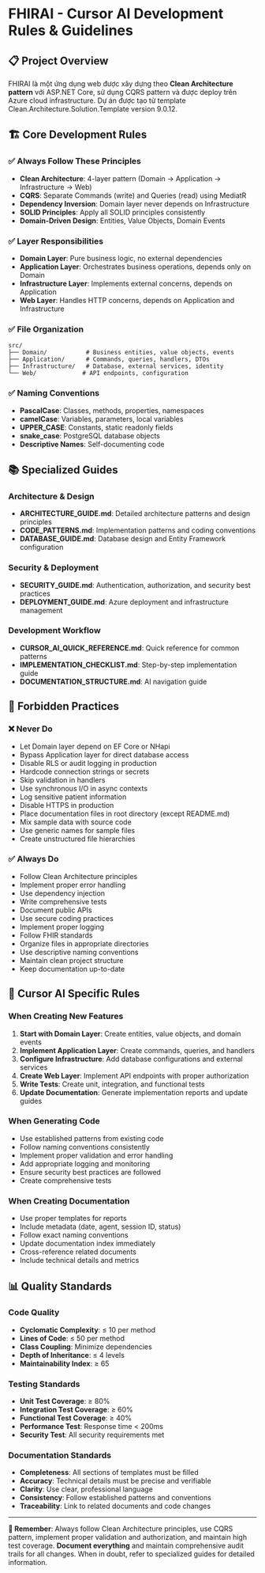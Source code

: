# FHIRAI - Cursor AI Development Rules & Guidelines

## 📋 Project Overview

FHIRAI là một ứng dụng web được xây dựng theo **Clean Architecture pattern** với ASP.NET Core, sử dụng CQRS pattern và được deploy trên Azure cloud infrastructure. Dự án được tạo từ template Clean.Architecture.Solution.Template version 9.0.12.

## 🏗️ Core Development Rules

### ✅ Always Follow These Principles
- **Clean Architecture**: 4-layer pattern (Domain → Application → Infrastructure → Web)
- **CQRS**: Separate Commands (write) and Queries (read) using MediatR
- **Dependency Inversion**: Domain layer never depends on Infrastructure
- **SOLID Principles**: Apply all SOLID principles consistently
- **Domain-Driven Design**: Entities, Value Objects, Domain Events

### ✅ Layer Responsibilities
- **Domain Layer**: Pure business logic, no external dependencies
- **Application Layer**: Orchestrates business operations, depends only on Domain
- **Infrastructure Layer**: Implements external concerns, depends on Application
- **Web Layer**: Handles HTTP concerns, depends on Application and Infrastructure

### ✅ File Organization
```
src/
├── Domain/           # Business entities, value objects, events
├── Application/      # Commands, queries, handlers, DTOs
├── Infrastructure/   # Database, external services, identity
└── Web/             # API endpoints, configuration
```

### ✅ Naming Conventions
- **PascalCase**: Classes, methods, properties, namespaces
- **camelCase**: Variables, parameters, local variables
- **UPPER_CASE**: Constants, static readonly fields
- **snake_case**: PostgreSQL database objects
- **Descriptive Names**: Self-documenting code

## 📚 Specialized Guides

### Architecture & Design
- **ARCHITECTURE_GUIDE.md**: Detailed architecture patterns and design principles
- **CODE_PATTERNS.md**: Implementation patterns and coding conventions
- **DATABASE_GUIDE.md**: Database design and Entity Framework configuration

### Security & Deployment
- **SECURITY_GUIDE.md**: Authentication, authorization, and security best practices
- **DEPLOYMENT_GUIDE.md**: Azure deployment and infrastructure management

### Development Workflow
- **CURSOR_AI_QUICK_REFERENCE.md**: Quick reference for common patterns
- **IMPLEMENTATION_CHECKLIST.md**: Step-by-step implementation guide
- **DOCUMENTATION_STRUCTURE.md**: AI navigation guide

## 🚨 Forbidden Practices

### ❌ Never Do
- Let Domain layer depend on EF Core or NHapi
- Bypass Application layer for direct database access
- Disable RLS or audit logging in production
- Hardcode connection strings or secrets
- Skip validation in handlers
- Use synchronous I/O in async contexts
- Log sensitive patient information
- Disable HTTPS in production
- Place documentation files in root directory (except README.md)
- Mix sample data with source code
- Use generic names for sample files
- Create unstructured file hierarchies

### ✅ Always Do
- Follow Clean Architecture principles
- Implement proper error handling
- Use dependency injection
- Write comprehensive tests
- Document public APIs
- Use secure coding practices
- Implement proper logging
- Follow FHIR standards
- Organize files in appropriate directories
- Use descriptive naming conventions
- Maintain clean project structure
- Keep documentation up-to-date

## 🎯 Cursor AI Specific Rules

### When Creating New Features
1. **Start with Domain Layer**: Create entities, value objects, and domain events
2. **Implement Application Layer**: Create commands, queries, and handlers
3. **Configure Infrastructure**: Add database configurations and external services
4. **Create Web Layer**: Implement API endpoints with proper authorization
5. **Write Tests**: Create unit, integration, and functional tests
6. **Update Documentation**: Generate implementation reports and update guides

### When Generating Code
- Use established patterns from existing code
- Follow naming conventions consistently
- Implement proper validation and error handling
- Add appropriate logging and monitoring
- Ensure security best practices are followed
- Create comprehensive tests

### When Creating Documentation
- Use proper templates for reports
- Include metadata (date, agent, session ID, status)
- Follow exact naming conventions
- Update documentation index immediately
- Cross-reference related documents
- Include technical details and metrics

## 📊 Quality Standards

### Code Quality
- **Cyclomatic Complexity**: ≤ 10 per method
- **Lines of Code**: ≤ 50 per method
- **Class Coupling**: Minimize dependencies
- **Depth of Inheritance**: ≤ 4 levels
- **Maintainability Index**: ≥ 65

### Testing Standards
- **Unit Test Coverage**: ≥ 80%
- **Integration Test Coverage**: ≥ 60%
- **Functional Test Coverage**: ≥ 40%
- **Performance Test**: Response time < 200ms
- **Security Test**: All security requirements met

### Documentation Standards
- **Completeness**: All sections of templates must be filled
- **Accuracy**: Technical details must be precise and verifiable
- **Clarity**: Use clear, professional language
- **Consistency**: Follow established patterns and conventions
- **Traceability**: Link to related documents and code changes

---

**🎯 Remember**: Always follow Clean Architecture principles, use CQRS pattern, implement proper validation and authorization, and maintain high test coverage. **Document everything** and maintain comprehensive audit trails for all changes. When in doubt, refer to specialized guides for detailed information.
